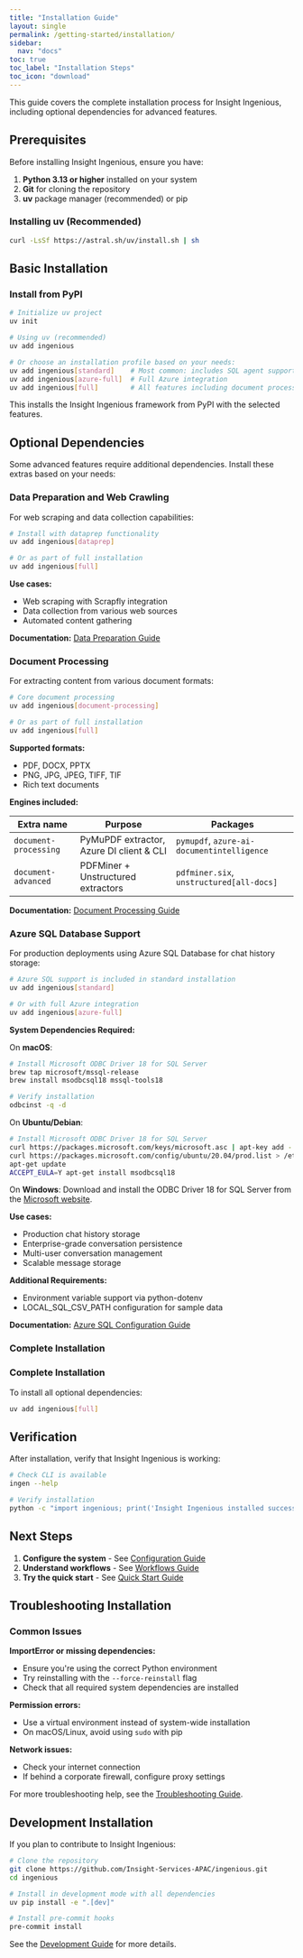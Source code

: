 ```yaml
---
title: "Installation Guide"
layout: single
permalink: /getting-started/installation/
sidebar:
  nav: "docs"
toc: true
toc_label: "Installation Steps"
toc_icon: "download"
---
```


This guide covers the complete installation process for Insight Ingenious, including optional dependencies for advanced features.

## Prerequisites

Before installing Insight Ingenious, ensure you have:

1. **Python 3.13 or higher** installed on your system
2. **Git** for cloning the repository
3. **uv** package manager (recommended) or pip

### Installing uv (Recommended)

```bash
curl -LsSf https://astral.sh/uv/install.sh | sh
```

## Basic Installation

### Install from PyPI

```bash
# Initialize uv project
uv init

# Using uv (recommended)
uv add ingenious

# Or choose an installation profile based on your needs:
uv add ingenious[standard]    # Most common: includes SQL agent support
uv add ingenious[azure-full]  # Full Azure integration
uv add ingenious[full]        # All features including document processing
```

This installs the Insight Ingenious framework from PyPI with the selected features.

## Optional Dependencies

Some advanced features require additional dependencies. Install these extras based on your needs:

### Data Preparation and Web Crawling

For web scraping and data collection capabilities:

```bash
# Install with dataprep functionality
uv add ingenious[dataprep]

# Or as part of full installation
uv add ingenious[full]
```

**Use cases:**
- Web scraping with Scrapfly integration
- Data collection from various web sources
- Automated content gathering

**Documentation:** [Data Preparation Guide](../guides/data-preparation/README.md)

### Document Processing

For extracting content from various document formats:

```bash
# Core document processing
uv add ingenious[document-processing]

# Or as part of full installation
uv add ingenious[full]
```

**Supported formats:**
- PDF, DOCX, PPTX
- PNG, JPG, JPEG, TIFF, TIF
- Rich text documents

**Engines included:**

| Extra name            | Purpose                                       | Packages                                   |
| --------------------- | --------------------------------------------- | ------------------------------------------ |
| `document-processing` | PyMuPDF extractor, Azure DI client & CLI     | `pymupdf`, `azure-ai-documentintelligence` |
| `document-advanced`   | PDFMiner + Unstructured extractors            | `pdfminer.six`, `unstructured[all-docs]`   |

**Documentation:** [Document Processing Guide](../guides/document-processing/README.md)

### Azure SQL Database Support

For production deployments using Azure SQL Database for chat history storage:

```bash
# Azure SQL support is included in standard installation
uv add ingenious[standard]

# Or with full Azure integration
uv add ingenious[azure-full]
```

**System Dependencies Required:**

On **macOS**:
```bash
# Install Microsoft ODBC Driver 18 for SQL Server
brew tap microsoft/mssql-release
brew install msodbcsql18 mssql-tools18

# Verify installation
odbcinst -q -d
```

On **Ubuntu/Debian**:
```bash
# Install Microsoft ODBC Driver 18 for SQL Server
curl https://packages.microsoft.com/keys/microsoft.asc | apt-key add -
curl https://packages.microsoft.com/config/ubuntu/20.04/prod.list > /etc/apt/sources.list.d/mssql-release.list
apt-get update
ACCEPT_EULA=Y apt-get install msodbcsql18
```

On **Windows**:
Download and install the ODBC Driver 18 for SQL Server from the [Microsoft website](https://docs.microsoft.com/en-us/sql/connect/odbc/download-odbc-driver-for-sql-server).

**Use cases:**
- Production chat history storage
- Enterprise-grade conversation persistence
- Multi-user conversation management
- Scalable message storage

**Additional Requirements:**
- Environment variable support via python-dotenv
- LOCAL_SQL_CSV_PATH configuration for sample data

**Documentation:** [Azure SQL Configuration Guide](./configuration.md#chat-history)

### Complete Installation

### Complete Installation

To install all optional dependencies:

```bash
uv add ingenious[full]
```

## Verification

After installation, verify that Insight Ingenious is working:

```bash
# Check CLI is available
ingen --help

# Verify installation
python -c "import ingenious; print('Insight Ingenious installed successfully')"
```

## Next Steps

1. **Configure the system** - See [Configuration Guide](./configuration.md)
2. **Understand workflows** - See [Workflows Guide](../workflows/README.md)
3. **Try the quick start** - See [Quick Start Guide](./README.md)

## Troubleshooting Installation

### Common Issues

**ImportError or missing dependencies:**
- Ensure you're using the correct Python environment
- Try reinstalling with the `--force-reinstall` flag
- Check that all required system dependencies are installed

**Permission errors:**
- Use a virtual environment instead of system-wide installation
- On macOS/Linux, avoid using `sudo` with pip

**Network issues:**
- Check your internet connection
- If behind a corporate firewall, configure proxy settings

For more troubleshooting help, see the [Troubleshooting Guide](./troubleshooting.md).

## Development Installation

If you plan to contribute to Insight Ingenious:

```bash
# Clone the repository
git clone https://github.com/Insight-Services-APAC/ingenious.git
cd ingenious

# Install in development mode with all dependencies
uv pip install -e ".[dev]"

# Install pre-commit hooks
pre-commit install
```

See the [Development Guide](../development/README.md) for more details.
